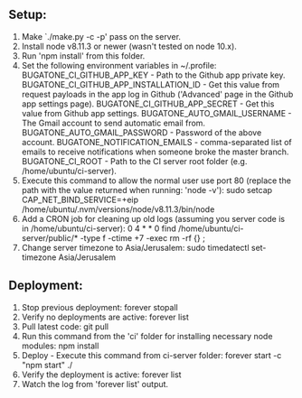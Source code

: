 Setup:
------
1. Make `./make.py -c -p' pass on the server.
2. Install node v8.11.3 or newer (wasn't tested on node 10.x).
3. Run 'npm install' from this folder.
4. Set the following environment variables in ~/.profile:
    BUGATONE_CI_GITHUB_APP_KEY - Path to the Github app private key.
    BUGATONE_CI_GITHUB_APP_INSTALLATION_ID - Get this value from request payloads in the app log in Github ('Advanced' page in the Github app settings page).
    BUGATONE_CI_GITHUB_APP_SECRET - Get this value from Github app settings.
    BUGATONE_AUTO_GMAIL_USERNAME - The Gmail account to send automatic email from.
    BUGATONE_AUTO_GMAIL_PASSWORD - Password of the above account.
    BUGATONE_NOTIFICATION_EMAILS - comma-separated list of emails to receive notifications when someone broke the master branch.
    BUGATONE_CI_ROOT - Path to the CI server root folder (e.g. /home/ubuntu/ci-server).
5. Execute this command to allow the normal user use port 80 (replace the path with the value returned when running: 'node -v'):
    sudo setcap CAP_NET_BIND_SERVICE=+eip /home/ubuntu/.nvm/versions/node/v8.11.3/bin/node
6. Add a CRON job for cleaning up old logs (assuming you server code is in /home/ubuntu/ci-server):
    0 4 * * 0 find /home/ubuntu/ci-server/public/* -type f -ctime +7 -exec rm -rf {} \;
7. Change server timezone to Asia/Jerusalem:
    sudo timedatectl set-timezone Asia/Jerusalem

Deployment:
-----------
1. Stop previous deployment:
    forever stopall
2. Verify no deployments are active:
    forever list
3. Pull latest code:
    git pull
4. Run this command from the 'ci' folder for installing necessary node modules:
    npm install
5. Deploy - Execute this command from ci-server folder:
    forever start -c "npm start" ./
6. Verify the deployment is active:
    forever list
7. Watch the log from 'forever list' output.
